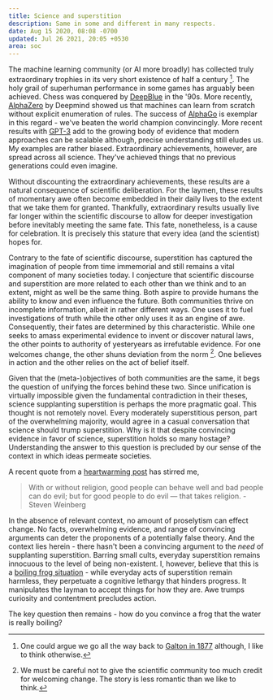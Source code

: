 ```yaml
---
title: Science and superstition
description: Same in some and different in many respects.
date: Aug 15 2020, 08:08 -0700
updated: Jul 26 2021, 20:05 +0530
area: soc
---
```


The machine learning community (or AI more broadly) has collected truly extraordinary
trophies in its very short existence of half a century [^a]. The holy grail
of superhuman performance in some games has arguably been achieved. Chess was
conquered by [DeepBlue](https://citeseerx.ist.psu.edu/viewdoc/download?doi=10.1.1.99.2714&rep=rep1&type=pdf) in the '90s. More recently, [AlphaZero](https://deepmind.com/blog/article/alphazero-shedding-new-light-grand-games-chess-shogi-and-go) by Deepmind showed
us that machines can learn from scratch without explicit enumeration of rules.
The success of [AlphaGo](https://deepmind.com/research/case-studies/alphago-the-story-so-far)
is exemplar in this regard - we've beaten the world champion convincingly. More
recent results with [GPT-3](https://arxiv.org/abs/2005.14165) add to the growing
body of evidence that modern approaches can be scalable although, precise
understanding still eludes us. My examples are rather biased. Extraordinary achievements, however, are spread across all science.
They've achieved things that no previous generations could even imagine.

Without discounting the extraordinary achievements, these results are a natural
consequence of scientific deliberation. For the laymen, these
results of momentary awe often become embedded in their daily lives to the extent that
we take them for granted. Thankfully, extraordinary results usually live far longer
within the scientific discourse to allow for deeper investigation before inevitably
meeting the same fate. This fate, nonetheless, is a cause for celebration. It is
precisely this stature that every idea (and the scientist) hopes for.

Contrary to the fate of scientific discourse, superstition has captured the
imagination of people from time immemorial and still remains a vital component of many
societies today. I conjecture that scientific discourse and superstition
are more related to each other than we think and to an extent, might as well be
the same thing. Both aspire to provide humans the ability to know and even
influence the future. Both communities thrive on incomplete information, albeit in
rather different ways. One uses it to fuel investigations of truth while the other
only uses it as an engine of awe. Consequently, their fates are determined by this
characteristic. While one seeks to amass experimental evidence to invent or discover
natural laws, the other points to authority of yesteryears as irrefutable evidence.
For one welcomes change, the other shuns deviation from the norm [^b]. One believes
in action and the other relies on the act of belief itself.

Given that the (meta-)objectives of both communities are the same, it begs the question
of unifying the forces behind these two. Since unification is virtually impossible
given the fundamental contradiction in their theses, science supplanting
superstition is perhaps the more pragmatic goal. This thought is not remotely novel.
Every moderately superstitious person, part of the overwhelming majority, would
agree in a casual conversation that science should trump superstition. Why is it
that despite convincing evidence in favor of science, superstition holds so many
hostage? Understanding the answer to this question is precluded by our sense of the
context in which ideas permeate societies.

A recent quote from a [heartwarming post](https://www.scottaaronson.com/blog/?p=5566) has stirred me,

> With or without religion, good people can behave well and bad people can do evil; but for good people to do evil — that takes religion. - Steven Weinberg

In the absence of relevant context, no amount of proselytism can effect change. No facts, overwhelming evidence, and range of convincing arguments can deter the proponents of a potentially false theory. And the context lies herein - there hasn't been a convincing argument to the _need_ of supplanting superstition. Barring small
cults, everyday superstition remains innocuous to the level of being
non-existent. I, however, believe that this is a [boiling frog situation](https://en.wikipedia.org/wiki/Boiling_frog) -
while everyday acts of superstition remain harmless, they perpetuate a cognitive
lethargy that hinders progress. It manipulates the layman to accept things for
how they are. Awe trumps curiosity and contentment precludes action.

The key question then remains - how do you convince a frog that the water is
really boiling?

[^a]: One could argue we go all the way back to [Galton in 1877](/kb/statistics-origins-and-people) although, I like to think otherwise.

[^b]: We must be careful not to give the scientific community too much credit for welcoming change. The story is less romantic than we like to think.
